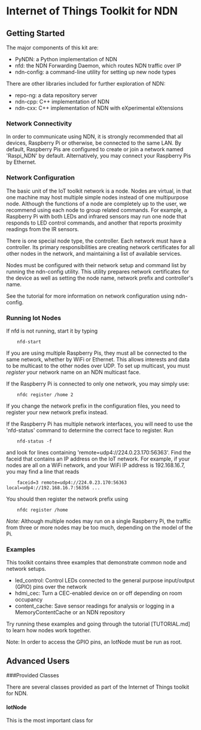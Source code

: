 Internet of Things Toolkit for NDN
==========================

 Getting Started
---------------------------------

The major components of this kit are:
-	PyNDN: a Python implementation of NDN
-	nfd: the NDN Forwarding Daemon, which routes NDN traffic over IP
-	ndn-config: a command-line utility for setting up new node types

There are other libraries included for further exploration of NDN:
-   repo-ng: a data repository server
-   ndn-cpp: C++ implementation of NDN
-   ndn-cxx: C++ implementation of NDN with eXperimental eXtensions



### Network Connectivity

In order to communicate using NDN, it is strongly recommended that all devices, Raspberry Pi or otherwise, be
connected to the same LAN. By default, Raspberry Pis are configured to create or join
a network named 'Raspi\_NDN' by default. Alternatively, you may connect your Raspberry Pis by Ethernet.    


### Network Configuration

The basic unit of the IoT toolkit network is a node. Nodes are virtual, in that one
machine may host multiple simple nodes instead of one multipurpose node. Although the functions of a node are
completely up to the user, we recommend using each node to group related commands. For example, a Raspberry Pi
with both LEDs and infrared sensors may run one node that responds to LED control commands, and another that 
reports proximity readings from the IR sensors.    

There is one special node type, the controller. Each network must have a controller. Its primary responsibilities 
are creating network certificates for all other nodes in the network, and maintaining a list of available 
services.    

Nodes must be configured with their network setup and command list by running the 
ndn-config utility. This utility prepares network certificates for the device as
well as setting the node name, network prefix and controller's name.      

See the tutorial for more information on network configuration using ndn-config.    

### Running Iot Nodes

If nfd is not running, start it by typing

        nfd-start

If you are using multiple Raspberry Pis, they must all be connected to the same network, whether by WiFi 
or Ethernet. This allows interests and data to be multicast to the other nodes over UDP. To set up multicast,
you must *register* your network name on an NDN multicast face.

If the Raspberry Pi is connected to only one network, you may simply use:

        nfdc register /home 2

If you change the network prefix in the configuration files, you need to register your new network prefix instead.    

If the Raspberry Pi has multiple network interfaces, you will need to use the 
'nfd-status' command to determine the correct face to register. Run

        nfd-status -f

and look for lines containing 'remote=udp4://224.0.23.170:56363'. Find the faceid
 that contains an IP address on the IoT network. For example, if your nodes are all on a WiFi network, and your 
WiFi IP address is 192.168.16.7, you may find a line
that reads

        faceid=3 remote=udp4://224.0.23.170:56363 local=udp4://192.168.16.7:56356 ...

You should then register the network prefix using

        nfdc register /home 

*Note:* Although multiple nodes may run on a single Raspberry Pi, the traffic from three or more nodes may be
too much, depending on the model of the Pi.

### Examples

This toolkit contains three examples that demonstrate common node and network setups.
-	led\_control:	Control LEDs connected to the general purpose input/output (GPIO) pins over the network
-	hdmi\_cec: 	Turn a CEC-enabled device on or off depending on room occupancy
-	content\_cache: Save sensor readings for analysis or logging in a MemoryContentCache or an NDN repository

Try running these examples and going through the tutorial [TUTORIAL.md] to learn how nodes work together.

Note: In order to access the GPIO pins, an IotNode must be run as root.


Advanced Users
--------------

###Provided Classes

There are several classes provided as part of the Internet of Things toolkit for NDN.
#### IotNode

This is the most important class for 
